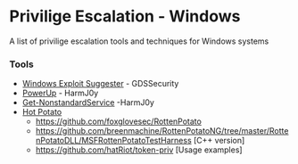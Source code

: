 # Privilige Escalation - Windows

A list of privilige escalation tools and techniques for Windows systems

### Tools

* [Windows Exploit Suggester](https://github.com/GDSSecurity/Windows-Exploit-Suggester) - GDSSecurity
* [PowerUp](https://github.com/HarmJ0y/PowerUp) - HarmJ0y
* [Get-NonstandardService](https://gist.github.com/HarmJ0y/7363509435f5700d713ee351bb4fcd8f) -HarmJ0y
* [Hot Potato](https://foxglovesecurity.com/2016/09/26/rotten-potato-privilege-escalation-from-service-accounts-to-system/)
    * https://github.com/foxglovesec/RottenPotato
    * https://github.com/breenmachine/RottenPotatoNG/tree/master/RottenPotatoDLL/MSFRottenPotatoTestHarness [C++ version]
    * https://github.com/hatRiot/token-priv [Usage examples]
